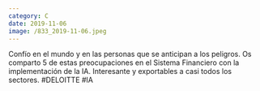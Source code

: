 ```yaml
--- 
category: C 
date: 2019-11-06 
image: /833_2019-11-06.jpeg 
--- 
```


Confío en el mundo y en las personas que se anticipan a los peligros. Os comparto 5 de estas preocupaciones en el Sistema Financiero con la implementación de la IA. Interesante y exportables a casi todos los sectores. #DELOITTE #IA